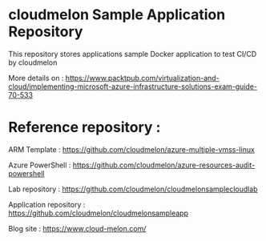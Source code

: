 # cloudmelon Sample Application Repository

This repository stores applications sample Docker application to test CI/CD by cloudmelon


More details on :
https://www.packtpub.com/virtualization-and-cloud/implementing-microsoft-azure-infrastructure-solutions-exam-guide-70-533




# Reference repository : 

ARM Template : 
   https://github.com/cloudmelon/azure-multiple-vmss-linux

Azure PowerShell :
   https://github.com/cloudmelon/azure-resources-audit-powershell

Lab repository : https://github.com/cloudmelon/cloudmelonsamplecloudlab

Application repository : https://github.com/cloudmelon/cloudmelonsampleapp

Blog site : https://www.cloud-melon.com/
